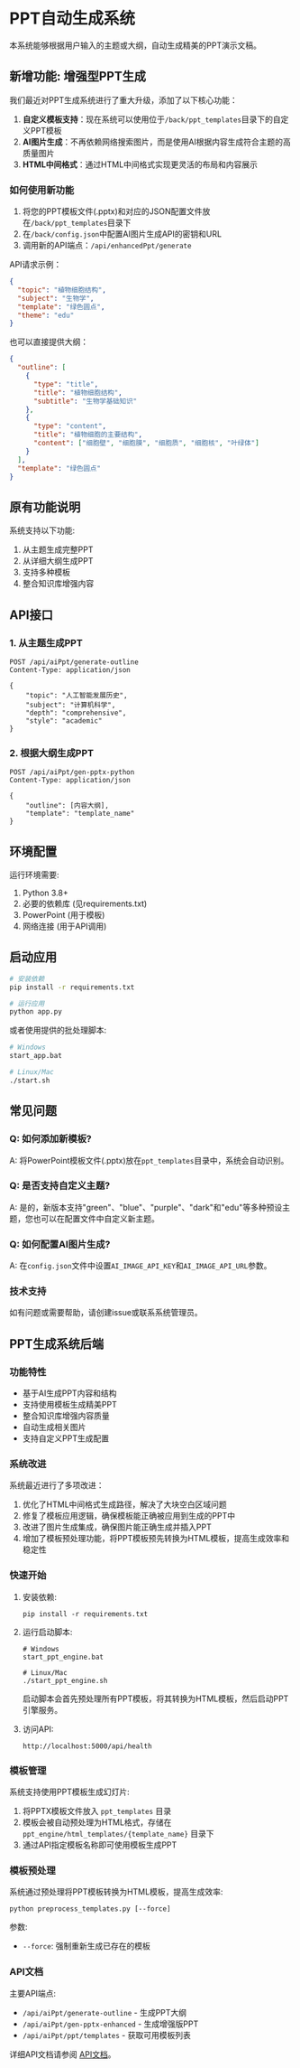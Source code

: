 # PPT自动生成系统

本系统能够根据用户输入的主题或大纲，自动生成精美的PPT演示文稿。

## 新增功能: 增强型PPT生成

我们最近对PPT生成系统进行了重大升级，添加了以下核心功能：

1. **自定义模板支持**：现在系统可以使用位于`/back/ppt_templates`目录下的自定义PPT模板
2. **AI图片生成**：不再依赖网络搜索图片，而是使用AI根据内容生成符合主题的高质量图片
3. **HTML中间格式**：通过HTML中间格式实现更灵活的布局和内容展示

### 如何使用新功能

1. 将您的PPT模板文件(.pptx)和对应的JSON配置文件放在`/back/ppt_templates`目录下
2. 在`/back/config.json`中配置AI图片生成API的密钥和URL
3. 调用新的API端点：`/api/enhancedPpt/generate`

API请求示例：

```json
{
  "topic": "植物细胞结构",
  "subject": "生物学",
  "template": "绿色圆点",
  "theme": "edu"
}
```

也可以直接提供大纲：

```json
{
  "outline": [
    {
      "type": "title",
      "title": "植物细胞结构",
      "subtitle": "生物学基础知识"
    },
    {
      "type": "content",
      "title": "植物细胞的主要结构",
      "content": ["细胞壁", "细胞膜", "细胞质", "细胞核", "叶绿体"]
    }
  ],
  "template": "绿色圆点"
}
```

## 原有功能说明

系统支持以下功能:

1. 从主题生成完整PPT
2. 从详细大纲生成PPT
3. 支持多种模板
4. 整合知识库增强内容

## API接口

### 1. 从主题生成PPT

```
POST /api/aiPpt/generate-outline
Content-Type: application/json

{
    "topic": "人工智能发展历史",
    "subject": "计算机科学",
    "depth": "comprehensive",
    "style": "academic"
}
```

### 2. 根据大纲生成PPT

```
POST /api/aiPpt/gen-pptx-python
Content-Type: application/json

{
    "outline": [内容大纲],
    "template": "template_name"
}
```

## 环境配置

运行环境需要:

1. Python 3.8+
2. 必要的依赖库 (见requirements.txt)
3. PowerPoint (用于模板)
4. 网络连接 (用于API调用)

## 启动应用

```bash
# 安装依赖
pip install -r requirements.txt

# 运行应用
python app.py
```

或者使用提供的批处理脚本:

```bash
# Windows
start_app.bat

# Linux/Mac
./start.sh
```

## 常见问题

### Q: 如何添加新模板?
A: 将PowerPoint模板文件(.pptx)放在`ppt_templates`目录中，系统会自动识别。

### Q: 是否支持自定义主题?
A: 是的，新版本支持"green"、"blue"、"purple"、"dark"和"edu"等多种预设主题，您也可以在配置文件中自定义新主题。

### Q: 如何配置AI图片生成?
A: 在`config.json`文件中设置`AI_IMAGE_API_KEY`和`AI_IMAGE_API_URL`参数。

### 技术支持

如有问题或需要帮助，请创建issue或联系系统管理员。 

## PPT生成系统后端

### 功能特性

- 基于AI生成PPT内容和结构
- 支持使用模板生成精美PPT
- 整合知识库增强内容质量
- 自动生成相关图片
- 支持自定义PPT生成配置

### 系统改进

系统最近进行了多项改进：

1. 优化了HTML中间格式生成路径，解决了大块空白区域问题
2. 修复了模板应用逻辑，确保模板能正确被应用到生成的PPT中
3. 改进了图片生成集成，确保图片能正确生成并插入PPT
4. 增加了模板预处理功能，将PPT模板预先转换为HTML模板，提高生成效率和稳定性

### 快速开始

1. 安装依赖:
   ```
   pip install -r requirements.txt
   ```

2. 运行启动脚本:
   ```
   # Windows
   start_ppt_engine.bat
   
   # Linux/Mac
   ./start_ppt_engine.sh
   ```
   
   启动脚本会首先预处理所有PPT模板，将其转换为HTML模板，然后启动PPT引擎服务。

3. 访问API:
   ```
   http://localhost:5000/api/health
   ```

### 模板管理

系统支持使用PPT模板生成幻灯片:

1. 将PPTX模板文件放入 `ppt_templates` 目录
2. 模板会被自动预处理为HTML格式，存储在 `ppt_engine/html_templates/{template_name}` 目录下
3. 通过API指定模板名称即可使用模板生成PPT

### 模板预处理

系统通过预处理将PPT模板转换为HTML模板，提高生成效率:

```
python preprocess_templates.py [--force]
```

参数:
- `--force`: 强制重新生成已存在的模板

### API文档

主要API端点:

- `/api/aiPpt/generate-outline` - 生成PPT大纲
- `/api/aiPpt/gen-pptx-enhanced` - 生成增强版PPT
- `/api/aiPpt/ppt/templates` - 获取可用模板列表

详细API文档请参阅 [API文档](API_DOC.md)。 